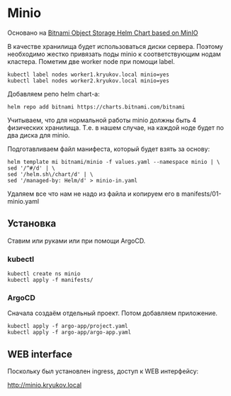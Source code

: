 # Minio

Основано на [Bitnami Object Storage Helm Chart based on MinIO](https://github.com/bitnami/charts/tree/master/bitnami/minio/#installing-the-chart)

В качестве хранилища будет использоваться диски сервера. Поэтому необходимо жестко привязать
поды minio к соответствующим нодам кластера. Пометим две worker node при помощи label.

    kubectl label nodes worker1.kryukov.local minio=yes
    kubectl label nodes worker2.kryukov.local minio=yes

Добавляем репо helm chart-а:

    helm repo add bitnami https://charts.bitnami.com/bitnami

Учитываем, что для нормальной работы minio должны быть 4 физических хранилища. Т.е. в 
нашем случае, на каждой ноде будет по два диска для minio.

Подготавливаем файл манифеста, который будет взять за основу:

    helm template mi bitnami/minio -f values.yaml --namespace minio | \
    sed '/^#/d' | \
    sed '/helm.sh\/chart/d' | \
    sed '/managed-by: Helm/d' > minio-in.yaml

Удаляем все что нам не надо из файла и копируем его в manifests/01-minio.yaml


## Установка

Ставим или руками или при помощи ArgoCD.

### kubectl

    kubectl create ns minio
    kubectl apply -f manifests/

### ArgoCD

Сначала создаём отдельный проект. Потом добавляем приложение.

    kubectl apply -f argo-app/project.yaml
    kubectl apply -f argo-app/argo-app.yaml

## WEB interface

Поскольку был установлен ingress, доступ к WEB интерфейсу:

http://minio.kryukov.local
